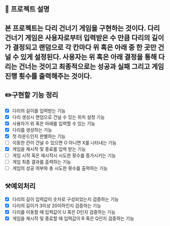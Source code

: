 ## 📕 프로젝트 설명
본 프로젝트는 다리 건너기 게임을 구현하는 것이다. 다리 건너기 게임은 사용자로부터 입력받은 수 만큼 다리의 길이가 결정되고
랜덤으로 각 칸마다 위 혹은 아래 중 한 곳만 건널 수 있게 설정된다. 사용자는 위 혹은 아래 결정을 통해 다리는 건너는 것이고 
최종적으로는 성공과 실패 그리고 게임 진행 횟수를 출력해주는 것이다.
---
## ✏️구현할 기능 정리
- [x] 다리의 길이를 입력받는 기능
- [x] 다리 생성시 랜덤으로 건널 수 있는 위치 설정 기능
- [x] 사용자가 위 혹은 아래를 입력할 수 있는 기능
- [x] 다리를 생성하는 기능
- [x] 첫 라운드인지 판별하는 기능
- [ ] 이동한 칸이 건널 수 있으면 O 아니면 X를 나타내는 기능
- [x] 게임을 재시작 및 종료를 입력 받는 기능
- [ ] 게임 시작 혹은 재시작시 시도한 횟수를 증가시키는 기능
- [ ] 게임 최종 결과를 출력하는 기능
- [ ] 게임의 성공 여부와 총 시도한 횟수를 출력하는 기능

## ⚒️예외처리
- [x] 다리의 길이 입력값이 숫자로 구성되었는지 검증하는 기능
- [x] 다리의 길이가 3이상 20이하인지 검증하는 기능
- [x] 다리를 이동할 때 입력값이 U 혹은 D인지 검증하는 기능
- [x] 게임을 재시작 및 종료할 때 입력값이 R 혹은 Q인지 검증하는 기능
